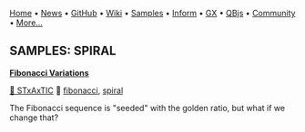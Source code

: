 [Home](https://qb64.com) • [News](../news.md) • [GitHub](https://github.com/QB64Official/qb64) • [Wiki](https://github.com/QB64Official/qb64/wiki) • [Samples](../samples.md) • [Inform](../inform.md) • [GX](../gx.md) • [QBjs](../qbjs.md) • [Community](../community.md) • [More...](../more.md)

## SAMPLES: SPIRAL

**[Fibonacci Variations](fibonacci-variations/index.md)**

[🐝 STxAxTIC](stxaxtic.md) 🔗 [fibonacci](fibonacci.md), [spiral](spiral.md)

The Fibonacci sequence is "seeded" with the golden ratio, but what if we change that?
